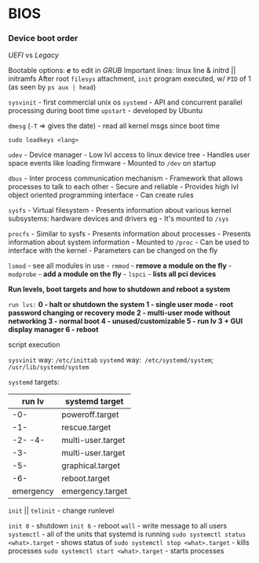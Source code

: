 # BIOS

### Device boot order
*UEFI* vs *Legacy*

Bootable options: ***e*** to edit in *GRUB*
Important lines: linux line & initrd || initramfs
After root `filesys` attachment, `init` program executed, w/ `PID` of 1
(as seen by `ps aux | head`)

`sysvinit` - first commercial unix os
`systemd` - API and concurrent parallel processing during boot time
`upstart` - developed by Ubuntu

`dmesg` (`-T` => gives the date) - read all kernel msgs since boot time

`sudo loadkeys <lang>`

`udev`
	- Device manager
	- Low lvl access to linux device tree
	- Handles user space events like loading firmware
	- Mounted to `/dev` on startup

`dbus`
	- Inter process communication mechanism
	- Framework that allows processes to talk to each other
	- Secure and reliable
	- Provides high lvl object oriented programming interface
	- Can create rules

`sysfs`
	- Virtual filesystem
	- Presents information about various kernel subsystems: hardware devices and drivers eg
	- It's mounted to `/sys`

`procfs`
	- Similar to sysfs
	- Presents information about processes
	- Presents information about system information
	- Mounted to `/proc`
	- Can be used to interface with the kernel
	- Parameters can be changed on the fly

`lsmod` - see all modules in use
	- `rmmod` - **remove a module on the fly**
	- `modprobe` - **add a module on the fly**
	- `lspci` - **lists all pci devices**

**Run levels, boot targets and how to shutdown and reboot a system**

`run lvs:`
	**0 - halt or shutdown the system
	1 - single user mode - root password changing or recovery mode
	2 - multi-user mode without networking
	3 - normal boot
	4 - unused/customizable
	5 - run lv 3 + GUI display manager
	6 - reboot**

script execution

`sysvinit` way: `/etc/inittab`
`systemd` way:` /etc/systemd/system`; `/usr/lib/systemd/system`

`systemd` targets:

|   run lv  |  systemd target   |
| --------- | ----------------- |
|    -0-    | poweroff.target   |
|    -1-    | rescue.target     |
|  -2- -4-  | multi-user.target |
|    -3-    | multi-user.target |
|    -5-    | graphical.target  |
|    -6-    | reboot.target     |
| emergency | emergency.target  |

`init` || `telinit` - change runlevel

`init 0` - shutdown
`init 6` - reboot
`wall` - write message to all users
`systemctl` - all of the units that systemd is running
`sudo systemctl status <what>.target` - shows status of <what>
`sudo systemctl stop <what>.target` - kills <what> processes
`sudo systemctl start <what>.target` - starts <what> processes
